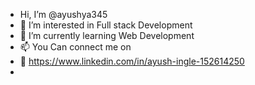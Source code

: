 -  Hi, I’m @ayushya345
- 👀 I’m interested in Full stack Development 
- 🌱 I’m currently learning Web Development 
- 📫 You Can connect me on
- 🔗 https://www.linkedin.com/in/ayush-ingle-152614250
- 
<!---
ayushya345/ayushya345 is a ✨ special ✨ repository because its `README.md` (this file) appears on your GitHub profile.
You can click the Preview link to take a look at your changes.
--->
